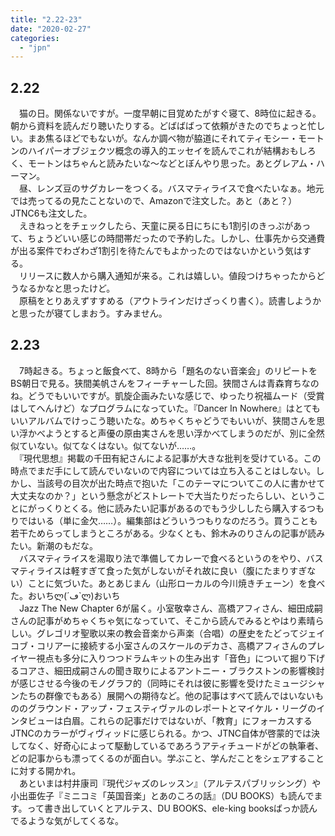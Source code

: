 ```yaml
---
title: "2.22-23"
date: "2020-02-27"
categories: 
  - "jpn"
---
```


## 2.22

　猫の日。関係ないですが。一度早朝に目覚めたがすぐ寝て、8時位に起きる。朝から資料を読んだり聴いたりする。どばばばって依頼がきたのでちょっと忙しい。まあ焦るほどでもないが。なんか調べ物が脇道にそれてティモシー・モートンのハイパーオブジェクツ概念の導入的エッセイを読んでこれが結構おもしろく、モートンはちゃんと読みたいな～などとぼんやり思った。あとグレアム・ハーマン。  
　昼、レンズ豆のサグカレーをつくる。バスマティライスで食べたいなぁ。地元では売ってるの見たことないので、Amazonで注文した。あと（あと？）JTNC6も注文した。  
　えきねっとをチェックしたら、天童に戻る日にちにも1割引のきっぷがあって、ちょうどいい感じの時間帯だったので予約した。しかし、仕事先から交通費が出る案件でわざわざ1割引を待たんでもよかったのではないかという気はする。  
　リリースに数人から購入通知が来る。これは嬉しい。値段つけちゃったからどうなるかなと思ったけど。  
　原稿をとりあえずすすめる（アウトラインだけざっくり書く）。読書しようかと思ったが寝てしまおう。すみません。

## 2.23

　7時起きる。ちょっと飯食べて、8時から「題名のない音楽会」のリピートをBS朝日で見る。狭間美帆さんをフィーチャーした回。狭間さんは青森育ちなのね。どうでもいいですが。凱旋企画みたいな感じで、ゆったり祝福ムード（受賞はしてへんけど）なプログラムになっていた。『Dancer In Nowhere』はとてもいいアルバムでけっこう聴いたな。めちゃくちゃどうでもいいが、狭間さんを思い浮かべようとすると声優の原由実さんを思い浮かべてしまうのだが、別に全然似ていない。似てなくはない。似てないが……。  
　『現代思想』掲載の千田有紀さんによる記事が大きな批判を受けている。この時点でまだ手にして読んでいないので内容については立ち入ることはしない。しかし、当該号の目次が出た時点で抱いた「このテーマについてこの人に書かせて大丈夫なのか？」という懸念がどストレートで大当たりだったらしい、ということにがっくりとくる。他に読みたい記事があるのでもう少ししたら購入するつもりではいる（単に金欠……）。編集部はどういうつもりなのだろう。買うことも若干ためらってしまうところがある。少なくとも、鈴木みのりさんの記事が読みたい。新潮のもだな。  
　バスマティライスを湯取り法で準備してカレーで食べるというのをやり、バスマティライスは軽すぎて食った気がしないがそれ故に良い（腹にたまりすぎない）ことに気づいた。あとあじまん（山形ローカルの今川焼きチェーン）を食べた。おいちლ(´ڡ\`ლ)おいち  
　Jazz The New Chapter 6が届く。小室敬幸さん、高橋アフィさん、細田成嗣さんの記事がめちゃくちゃ気になっていて、そこから読んでみるとやはり素晴らしい。グレゴリオ聖歌以来の教会音楽から声楽（合唱）の歴史をたどってジェイコブ・コリアーに接続する小室さんのスケールのデカさ、高橋アフィさんのプレイヤー視点も多分に入りつつドラムキットの生み出す「音色」について掘り下げるコアさ、細田成嗣さんの聞き取りによるアントニー・ブラクストンの影響検討が感じさせる今後のモノグラフ的（同時にそれは彼に影響を受けたミュージシャンたちの群像でもある）展開への期待など。他の記事はすべて読んではいないもののグラウンド・アップ・フェスティヴァルのレポートとマイケル・リーグのインタビューは白眉。これらの記事だけではないが、「教育」にフォーカスするJTNCのカラーがヴィヴィッドに感じられる。かつ、JTNC自体が啓蒙的では決してなく、好奇心によって駆動しているであろうアティチュードがどの執筆者、どの記事からも漂ってくるのが面白い。学ぶこと、学んだことをシェアすることに対する開かれ。  
　あといまは村井康司『現代ジャズのレッスン』（アルテスパブリッシング）や小出亜佐子『ミニコミ「英国音楽」とあのころの話』（DU BOOKS）も読んでます。って書き出していくとアルテス、DU BOOKS、ele-king booksばっか読んでるような気がしてくるな。
